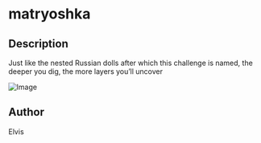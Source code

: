 # matryoshka

## Description

Just like the nested Russian dolls after which this challenge is named, the deeper you dig, the more layers you’ll uncover

![Image](https://upload.wikimedia.org/wikipedia/commons/thumb/8/8d/Poup%C3%A9es_russes.JPG/800px-Poup%C3%A9es_russes.JPG)

## Author

Elvis
